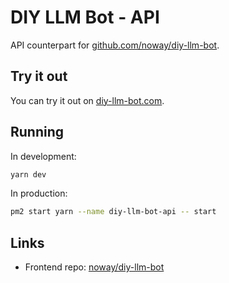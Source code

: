 # DIY LLM Bot - API
API counterpart for [github.com/noway/diy-llm-bot](https://github.com/noway/diy-llm-bot).

## Try it out
You can try it out on [diy-llm-bot.com](https://diy-llm-bot.com/).

## Running

In development:

```bash
yarn dev
```

In production:

```bash
pm2 start yarn --name diy-llm-bot-api -- start
```

## Links

- Frontend repo: [noway/diy-llm-bot](https://github.com/noway/diy-llm-bot)
